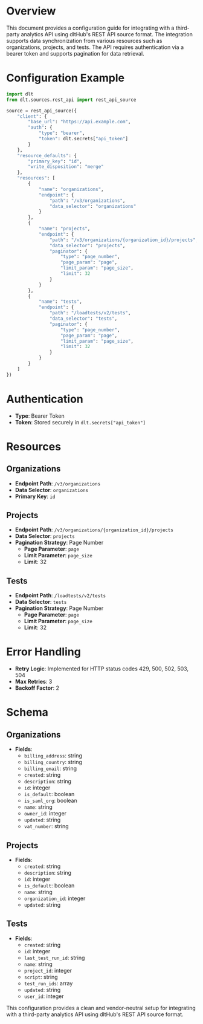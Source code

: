 # Overview

This document provides a configuration guide for integrating with a third-party analytics API using dltHub's REST API source format. The integration supports data synchronization from various resources such as organizations, projects, and tests. The API requires authentication via a bearer token and supports pagination for data retrieval.

# Configuration Example

```python
import dlt
from dlt.sources.rest_api import rest_api_source

source = rest_api_source({
    "client": {
        "base_url": "https://api.example.com",
        "auth": {
            "type": "bearer",
            "token": dlt.secrets["api_token"]
        }
    },
    "resource_defaults": {
        "primary_key": "id",
        "write_disposition": "merge"
    },
    "resources": [
        {
            "name": "organizations",
            "endpoint": {
                "path": "/v3/organizations",
                "data_selector": "organizations"
            }
        },
        {
            "name": "projects",
            "endpoint": {
                "path": "/v3/organizations/{organization_id}/projects",
                "data_selector": "projects",
                "paginator": {
                    "type": "page_number",
                    "page_param": "page",
                    "limit_param": "page_size",
                    "limit": 32
                }
            }
        },
        {
            "name": "tests",
            "endpoint": {
                "path": "/loadtests/v2/tests",
                "data_selector": "tests",
                "paginator": {
                    "type": "page_number",
                    "page_param": "page",
                    "limit_param": "page_size",
                    "limit": 32
                }
            }
        }
    ]
})
```

# Authentication

- **Type**: Bearer Token
- **Token**: Stored securely in `dlt.secrets["api_token"]`

# Resources

## Organizations

- **Endpoint Path**: `/v3/organizations`
- **Data Selector**: `organizations`
- **Primary Key**: `id`

## Projects

- **Endpoint Path**: `/v3/organizations/{organization_id}/projects`
- **Data Selector**: `projects`
- **Pagination Strategy**: Page Number
  - **Page Parameter**: `page`
  - **Limit Parameter**: `page_size`
  - **Limit**: 32

## Tests

- **Endpoint Path**: `/loadtests/v2/tests`
- **Data Selector**: `tests`
- **Pagination Strategy**: Page Number
  - **Page Parameter**: `page`
  - **Limit Parameter**: `page_size`
  - **Limit**: 32

# Error Handling

- **Retry Logic**: Implemented for HTTP status codes 429, 500, 502, 503, 504
- **Max Retries**: 3
- **Backoff Factor**: 2

# Schema

## Organizations

- **Fields**:
  - `billing_address`: string
  - `billing_country`: string
  - `billing_email`: string
  - `created`: string
  - `description`: string
  - `id`: integer
  - `is_default`: boolean
  - `is_saml_org`: boolean
  - `name`: string
  - `owner_id`: integer
  - `updated`: string
  - `vat_number`: string

## Projects

- **Fields**:
  - `created`: string
  - `description`: string
  - `id`: integer
  - `is_default`: boolean
  - `name`: string
  - `organization_id`: integer
  - `updated`: string

## Tests

- **Fields**:
  - `created`: string
  - `id`: integer
  - `last_test_run_id`: string
  - `name`: string
  - `project_id`: integer
  - `script`: string
  - `test_run_ids`: array
  - `updated`: string
  - `user_id`: integer

This configuration provides a clean and vendor-neutral setup for integrating with a third-party analytics API using dltHub's REST API source format.